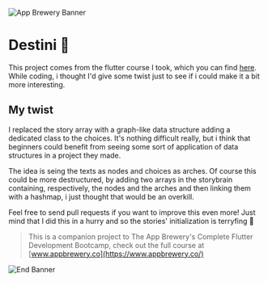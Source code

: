 ![App Brewery Banner](https://github.com/londonappbrewery/Images/blob/master/AppBreweryBanner.png)


# Destini 🤔

This project comes from the flutter course I took, which you can find [here](https://www.udemy.com/course/flutter-bootcamp-with-dart/). While coding, i thought I'd give some twist just to see if i could make it a bit more interesting.

## My twist
I replaced the story array with a graph-like data structure adding a dedicated class to the choices. It's nothing difficult really, but i think that beginners could benefit from seeing some sort of application of data structures in a project they made. 

The idea is seing the texts as nodes and choices as arches.
Of course this could be more destructured, by adding two arrays in the storybrain containing, respectively, the nodes and the arches and then linking them with a hashmap, i just thought that would be an overkill.

Feel free to send pull requests if you want to improve this even more!
Just mind that I did this in a hurry and so the stories' initialization is terryfing :bow:


>This is a companion project to The App Brewery's Complete Flutter Development Bootcamp, check out the full course at [www.appbrewery.co](https://www.appbrewery.co/)

![End Banner](https://github.com/londonappbrewery/Images/blob/master/readme-end-banner.png)
